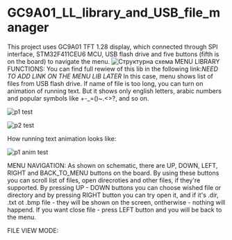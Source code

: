 # GC9A01_LL_library_and_USB_file_manager
This project uses GC9A01 TFT 1.28 display, which connected through SPI interface, STM32F411CEU6 MCU, USB flash drive and five buttons (fifth is on the board) to navigate the menu.
![Структурна схема](https://github.com/user-attachments/assets/eebf99fe-2d5c-45fb-b687-529c37e6aa4d)
MENU LIBRARY FUNCTIONS:
You can find full rewiew of this lib in the following link:*NEED TO ADD LINK ON THE MENU LIB LATER*
In this case, menu shows list of files from USB flash drive. If name of file is too long, you can turn on animation of running text. But it shows only english letters, arabic numbers and popular symbols like +-_=()~.<>?, and so on.

![p1 test](https://github.com/user-attachments/assets/163c0ef5-59e8-4b2e-a07e-19adb5e07d92)

![p2 test](https://github.com/user-attachments/assets/3195bb0b-595a-476c-85ad-a2607def0ebe)

How running text animation looks like:

![p1 anim test](https://github.com/user-attachments/assets/a30331fc-dcc7-4ee5-af06-b3549c68befd)

MENU NAVIGATION:
As shown on schematic, there are UP, DOWN, LEFT, RIGHT and BACK_TO_MENU buttons on the board. By using these buttons you can scroll list of files, open direcroties and other files, if they're supported.
By pressing UP - DOWN buttons you can choose wished file or directory and by pressing RIGHT button you can try open it, and if it's .dir, .txt ot .bmp file - they will be shown on the screen, ontherwise - nothing will happend.
If you want close file - press LEFT button and you will be back to the menu.

FILE VIEW MODE:
